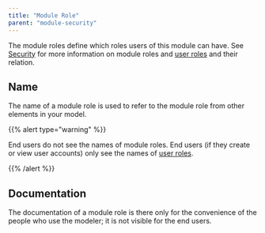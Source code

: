 ```yaml
---
title: "Module Role"
parent: "module-security"
---
```

The module roles define which roles users of this module can have. See [Security](security) for more information on module roles and [user roles](user-role) and their relation.

## Name

The name of a module role is used to refer to the module role from other elements in your model.

{{% alert type="warning" %}}

End users do not see the names of module roles. End users (if they create or view user accounts) only see the names of [user roles](user-role).

{{% /alert %}}

## Documentation

The documentation of a module role is there only for the convenience of the people who use the modeler; it is not visible for the end users.
